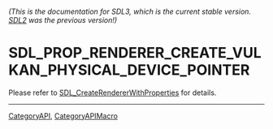 ###### (This is the documentation for SDL3, which is the current stable version. [SDL2](https://wiki.libsdl.org/SDL2/) was the previous version!)
# SDL_PROP_RENDERER_CREATE_VULKAN_PHYSICAL_DEVICE_POINTER

Please refer to [SDL_CreateRendererWithProperties](SDL_CreateRendererWithProperties) for details.

----
[CategoryAPI](CategoryAPI), [CategoryAPIMacro](CategoryAPIMacro)

